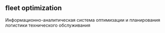 
## fleet optimization
Информационно-аналитическая система оптимизации и планирования логистики технического обслуживания
